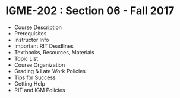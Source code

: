 # IGME-202 : Section 06 - Fall 2017

* Course Description
* Prerequisites
* Instructor Info
* Important RIT Deadlines
* Textbooks, Resources, Materials
* Topic List
* Course Organization
* Grading & Late Work Policies
* Tips for Success
* Getting Help
* RIT and IGM Policies
